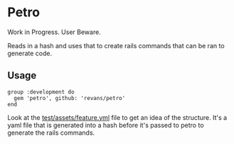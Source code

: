 # Petro

Work in Progress. User Beware.

Reads in a hash and uses that to create rails commands that can be ran to generate code.

## Usage

```
group :development do
  gem 'petro', github: 'revans/petro'
end
```

Look at the [test/assets/feature.yml](https://github.com/revans/petro/tree/master/test/assets) file to get an idea of the structure. It's a yaml file that is
generated into a hash before it's passed to petro to generate the rails commands.

